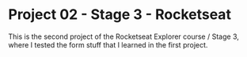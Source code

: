 # Project 02 - Stage 3 - Rocketseat

This is the second project of the Rocketseat Explorer course / Stage 3, where I tested the form stuff that I learned in the first project.
